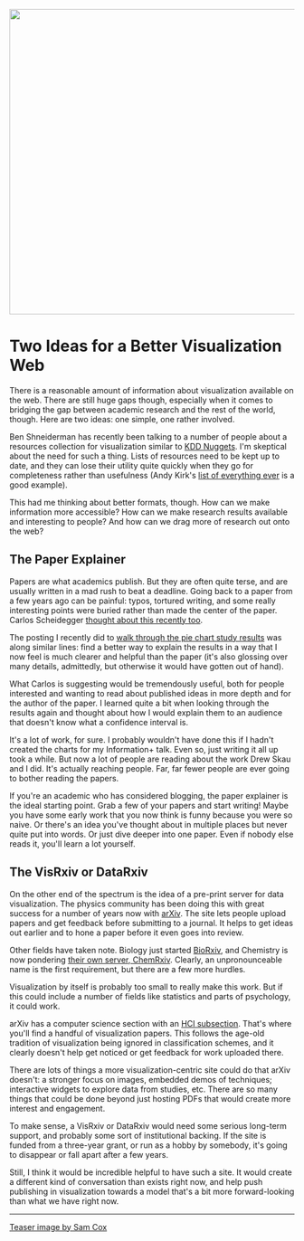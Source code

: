 <p align="center"><img src="https://media.eagereyes.org/wp-content/uploads/2016/08/6668006863_6a594e2ec4_o.jpg" width="960" height="540" /></p>

# Two Ideas for a Better Visualization Web

There is a reasonable amount of information about visualization available on the web. There are still huge gaps though, especially when it comes to bridging the gap between academic research and the rest of the world, though. Here are two ideas: one simple, one rather involved.

Ben Shneiderman has recently been talking to a number of people about a resources collection for visualization similar to <a href="http://www.kdnuggets.com/">KDD Nuggets</a>. I'm skeptical about the need for such a thing. Lists of resources need to be kept up to date, and they can lose their utility quite quickly when they go for completeness rather than usefulness (Andy Kirk's <a href="http://www.visualisingdata.com/resources/">list of everything ever</a> is a good example).

This had me thinking about better formats, though. How can we make information more accessible? How can we make research results available and interesting to people? And how can we drag more of research out onto the web?

## The Paper Explainer

Papers are what academics publish. But they are often quite terse, and are usually written in a mad rush to beat a deadline. Going back to a paper from a few years ago can be painful: typos, tortured writing, and some really interesting points were buried rather than made the center of the paper. Carlos Scheidegger [thought about this recently too](https://twitter.com/scheidegger/status/763808569271603200).

The posting I recently did to <a href="/blog/2016/an-illustrated-tour-of-the-pie-chart-study-results">walk through the pie chart study results</a> was along similar lines: find a better way to explain the results in a way that I now feel is much clearer and helpful than the paper (it's also glossing over many details, admittedly, but otherwise it would have gotten out of hand).

What Carlos is suggesting would be tremendously useful, both for people interested and wanting to read about published ideas in more depth and for the author of the paper. I learned quite a bit when looking through the results again and thought about how I would explain them to an audience that doesn't know what a confidence interval is.

It's a lot of work, for sure. I probably wouldn't have done this if I hadn't created the charts for my Information+ talk. Even so, just writing it all up took a while. But now a lot of people are reading about the work Drew Skau and I did. It's actually reaching people. Far, far fewer people are ever going to bother reading the papers.

If you're an academic who has considered blogging, the paper explainer is the ideal starting point. Grab a few of your papers and start writing! Maybe you have some early work that you now think is funny because you were so naive. Or there's an idea you've thought about in multiple places but never quite put into words. Or just dive deeper into one paper. Even if nobody else reads it, you'll learn a lot yourself.

## The VisRxiv or DataRxiv

On the other end of the spectrum is the idea of a pre-print server for data visualization. The physics community has been doing this with great success for a number of years now with <a href="http://arxiv.org">arXiv</a>. The site lets people upload papers and get feedback before submitting to a journal. It helps to get ideas out earlier and to hone a paper before it even goes into review.

Other fields have taken note. Biology just started <a href="http://biorxiv.org">BioRxiv</a>, and Chemistry is now pondering <a href="http://arstechnica.com/science/2016/08/chemists-to-get-their-own-service-for-preprint-sharing/">their own server, ChemRxiv</a>. Clearly, an unpronounceable name is the first requirement, but there are a few more hurdles.

Visualization by itself is probably too small to really make this work. But if this could include a number of fields like statistics and parts of psychology, it could work.

arXiv has a computer science section with an <a href="http://arxiv.org/list/cs.HC/recent">HCI subsection</a>. That's where you'll find a handful of visualization papers. This follows the age-old tradition of visualization being ignored in classification schemes, and it clearly doesn't help get noticed or get feedback for work uploaded there.

There are lots of things a more visualization-centric site could do that arXiv doesn't: a stronger focus on images, embedded demos of techniques; interactive widgets to explore data from studies, etc. There are so many things that could be done beyond just hosting PDFs that would create more interest and engagement.

To make sense, a VisRxiv or DataRxiv would need some serious long-term support, and probably some sort of institutional backing. If the site is funded from a three-year grant, or run as a hobby by somebody, it's going to disappear or fall apart after a few years.

Still, I think it would be incredible helpful to have such a site. It would create a different kind of conversation than exists right now, and help push publishing in visualization towards a model that's a bit more forward-looking than what we have right now.

<hr />

<a href="https://www.flickr.com/photos/sammcox/6668006863/">Teaser image by Sam Cox</a>
